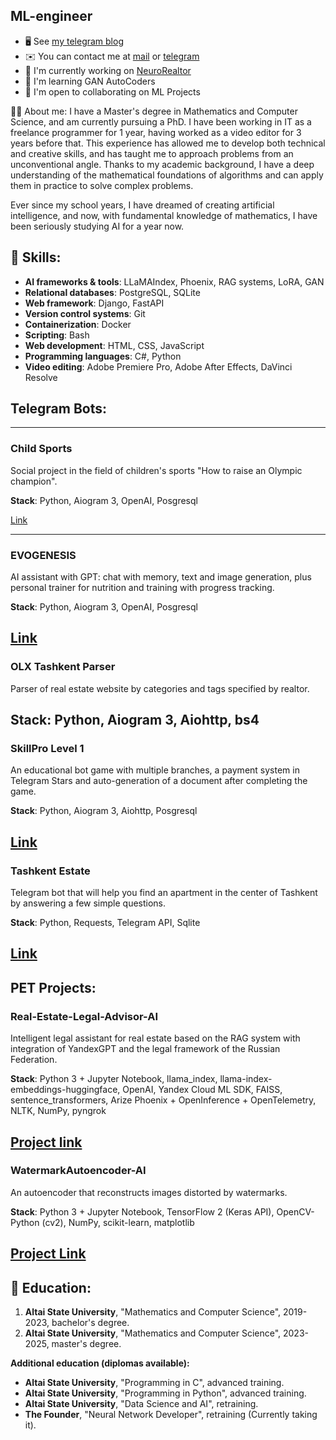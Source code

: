 ML-engineer
-----------

* 🖥️  See [my telegram blog](http://t.me/SC1DR)
* ✉️  You can contact me at [mail](mailto:sc1dr.official@gmail.com) or [telegram](https://t.me/Xiandr_offc)
* 🚀  I'm currently working on [NeuroRealtor](http://https://t.me/neurorealtor_ai_bot)
* 🧠  I'm learning GAN AutoCoders
* 🤝  I'm open to collaborating on ML Projects

🧑‍💻 About me:
I have a Master's degree in Mathematics and Computer Science, and am currently pursuing a PhD. I have been working in IT as a freelance programmer for 1 year, having worked as a video editor for 3 years before that. This experience has allowed me to develop both technical and creative skills, and has taught me to approach problems from an unconventional angle. Thanks to my academic background, I have a deep understanding of the mathematical foundations of algorithms and can apply them in practice to solve complex problems.

Ever since my school years, I have dreamed of creating artificial intelligence, and now, with fundamental knowledge of mathematics, I have been seriously studying AI for a year now.

## 🔧 Skills:
- **AI frameworks & tools**: LLaMAIndex, Phoenix, RAG systems, LoRA, GAN
- **Relational databases**: PostgreSQL, SQLite
- **Web framework**: Django, FastAPI
- **Version control systems**: Git
- **Containerization**: Docker
- **Scripting**: Bash
- **Web development**: HTML, CSS, JavaScript
- **Programming languages**: C#, Python
- **Video editing**: Adobe Premiere Pro, Adobe After Effects, DaVinci Resolve

## Telegram Bots:
-----------

### **Child Sports**

Social project in the field of children's sports "How to raise an Olympic champion".

**Stack**: Python, Aiogram 3, OpenAI, Posgresql

[Link](https://t.me/ChildSportBot)

-----------


### **EVOGENESIS** 

AI assistant with GPT: chat with memory, text and image generation, plus personal trainer for nutrition and training with progress tracking.

**Stack**: Python, Aiogram 3, OpenAI, Posgresql

[Link](https://t.me/evogenesis_bot)
-----------

    
### **OLX Tashkent Parser**

Parser of real estate website by categories and tags specified by realtor.

**Stack**: Python, Aiogram 3, Aiohttp, bs4
-----------


### **SkillPro Level 1**

An educational bot game with multiple branches, a payment system in Telegram Stars and auto-generation of a document after completing the game. 

**Stack**: Python, Aiogram 3, Aiohttp, Posgresql 

[Link](https://t.me/skillpro_level1_bot)
-----------


### **Tashkent Estate**

Telegram bot that will help you find an apartment in the center of Tashkent by answering a few simple questions. 

**Stack**: Python, Requests, Telegram API, Sqlite 

[Link](https://t.me/Tashkent_estate_bot)
-----------


## PET Projects:
### **Real-Estate-Legal-Advisor-AI** 

Intelligent legal assistant for real estate based on the RAG system with integration of YandexGPT and the legal framework of the Russian Federation.

**Stack**: Python 3 + Jupyter Notebook, llama_index, llama-index-embeddings-huggingface, OpenAI, Yandex Cloud ML SDK, FAISS, sentence_transformers, Arize Phoenix + OpenInference + OpenTelemetry, NLTK, NumPy, pyngrok

[Project link](https://github.com/SC1DR-OFFICIAL/Real-Estate-Legal-Advisor-AI)
-----------


### **WatermarkAutoencoder-AI**

An autoencoder that reconstructs images distorted by watermarks.

**Stack**: Python 3 + Jupyter Notebook, TensorFlow 2 (Keras API), OpenCV-Python (cv2), NumPy, scikit-learn, matplotlib 

[Project Link](https://github.com/SC1DR-OFFICIAL/WatermarkAutoencoder-AI)
-----------


## 📖 Education:
1. **Altai State University**, "Mathematics and Computer Science", 2019-2023, bachelor's degree.
2. **Altai State University**, "Mathematics and Computer Science", 2023-2025, master's degree.

**Additional education (diplomas available):**
- **Altai State University**, "Programming in C", advanced training.
- **Altai State University**, "Programming in Python", advanced training.
- **Altai State University**, "Data Science and AI", retraining.
- **The Founder**, "Neural Network Developer", retraining (Currently taking it).
